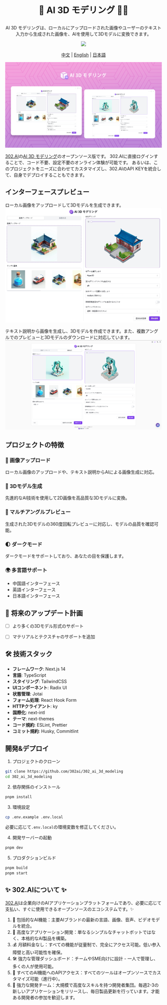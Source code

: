 # <p align="center"> 🎨 AI 3D モデリング 🚀✨</p>

<p align="center">AI 3D モデリングは、ローカルにアップロードされた画像やユーザーのテキスト入力から生成された画像を、AIを使用して3Dモデルに変換できます。</p>

<p align="center"><a href="https://302.ai/ja/tools/3d/" target="blank"><img src="https://file.302.ai/gpt/imgs/github/20250102/72a57c4263944b73bf521830878ae39a.png" /></a></p >

<p align="center"><a href="README_zh.md">中文</a> | <a href="README.md">English</a> | <a href="README_ja.md">日本語</a></p>


![](docs/302_AI_3D_Modeling_jp.png)

[302.AI](https://302.ai/ja/)の[AI 3D モデリング](https://302.ai/ja/tools/3d/)のオープンソース版です。
302.AIに直接ログインすることで、コード不要、設定不要のオンライン体験が可能です。
あるいは、このプロジェクトをニーズに合わせてカスタマイズし、302.AIのAPI KEYを統合して、自身でデプロイすることもできます。

## インターフェースプレビュー
ローカル画像をアップロードして3Dモデルを生成できます。
![](docs/302_AI_3D_Modeling_jp_screenshot_01.jpg)

テキスト説明から画像を生成し、3Dモデルを作成できます。また、複数アングルでのプレビューと3Dモデルのダウンロードに対応しています。
![](docs/302_AI_3D_Modeling_jp_screenshot_02.png)  

## プロジェクトの特徴
### 📸 画像アップロード
ローカル画像のアップロードや、テキスト説明からAIによる画像生成に対応。
### 🎨 3Dモデル生成
先進的なAI技術を使用して2D画像を高品質な3Dモデルに変換。
### 🔄 マルチアングルプレビュー
生成された3Dモデルの360度回転プレビューに対応し、モデルの品質を確認可能。
### 🌓 ダークモード
ダークモードをサポートしており、あなたの目を保護します。
### 🌍 多言語サポート
- 中国語インターフェース
- 英語インターフェース
- 日本語インターフェース


## 🚩 将来のアップデート計画
- [ ] より多くの3Dモデル形式のサポート
- [ ] マテリアルとテクスチャのサポートを追加


## 🛠️ 技術スタック

- **フレームワーク**: Next.js 14
- **言語**: TypeScript
- **スタイリング**: TailwindCSS
- **UIコンポーネント**: Radix UI
- **状態管理**: Jotai
- **フォーム処理**: React Hook Form
- **HTTPクライアント**: ky
- **国際化**: next-intl
- **テーマ**: next-themes
- **コード規約**: ESLint, Prettier
- **コミット規約**: Husky, Commitlint

## 開発&デプロイ
1. プロジェクトのクローン
```bash
git clone https://github.com/302ai/302_ai_3d_modeling
cd 302_ai_3d_modeling
```

2. 依存関係のインストール
```bash
pnpm install
```

3. 環境設定
```bash
cp .env.example .env.local
```
必要に応じて`.env.local`の環境変数を修正してください。

4. 開発サーバーの起動
```bash
pnpm dev
```

5. プロダクションビルド
```bash
pnpm build
pnpm start
```

## ✨ 302.AIについて ✨
[302.AI](https://302.ai/ja/)は企業向けのAIアプリケーションプラットフォームであり、必要に応じて支払い、すぐに使用できるオープンソースのエコシステムです。✨
1. 🧠 包括的なAI機能：主要AIブランドの最新の言語、画像、音声、ビデオモデルを統合。
2. 🚀 高度なアプリケーション開発：単なるシンプルなチャットボットではなく、本格的なAI製品を構築。
3. 💰 月額料金なし：すべての機能が従量制で、完全にアクセス可能。低い参入障壁と高い可能性を確保。
4. 🛠 強力な管理ダッシュボード：チームやSME向けに設計 - 一人で管理し、多くの人が使用可能。
5. 🔗 すべてのAI機能へのAPIアクセス：すべてのツールはオープンソースでカスタマイズ可能（進行中）。
6. 💪 強力な開発チーム：大規模で高度なスキルを持つ開発者集団。毎週2-3の新しいアプリケーションをリリースし、毎日製品更新を行っています。才能ある開発者の参加を歓迎します。